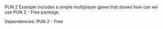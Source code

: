 PUN 2 Example includes a simple multiplayer game that shows how can we use PUN 2 - Free package.

Dependencies: PUN 2 - Free